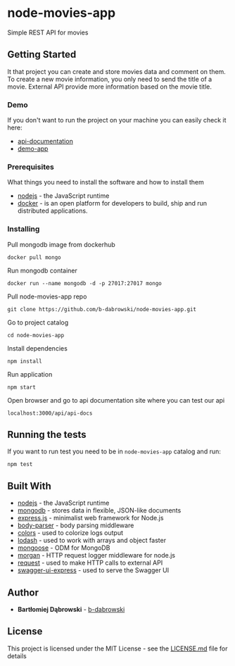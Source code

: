 # node-movies-app

Simple REST API for movies

## Getting Started

It that project you can create and store movies data and comment on them.  To create a new movie information, you only need to send the title of a movie. External API provide more information based on the movie title. 

### Demo
If you don't want to run the project on your machine you can easily check it here:
* [api-documentation](https://moviie-apii.herokuapp.com/api/api-docs/)
* [demo-app](https://moviie-apii.herokuapp.com/api/movies)

### Prerequisites
What things you need to install the software and how to install them

* [nodejs](https://nodejs.org/en/) - the JavaScript runtime
* [docker](https://www.docker.com/) - is an open platform for developers to build, ship and run distributed applications.

### Installing
Pull mongodb image from dockerhub
```
docker pull mongo
```
Run mongodb container
```
docker run --name mongodb -d -p 27017:27017 mongo
```
Pull node-movies-app repo
```
git clone https://github.com/b-dabrowski/node-movies-app.git
```
Go to project catalog
```
cd node-movies-app
```
Install dependencies
```
npm install
```
Run application
```
npm start
```
Open browser and go to api documentation site where you can test our api
```
localhost:3000/api/api-docs
```

## Running the tests

If you want to run test you need to be in `node-movies-app` catalog and run:
```
npm test
```

## Built With

* [nodejs](https://nodejs.org/en/) - the JavaScript runtime
* [mongodb](https://www.mongodb.com/) - stores data in flexible, JSON-like documents
* [express.js](https://expressjs.com/) - minimalist web framework for Node.js
* [body-parser](https://www.npmjs.com/package/body-parser) - body parsing middleware
* [colors](https://www.npmjs.com/package/colors) - used to colorize logs output
* [lodash](https://www.npmjs.com/package/lodash) - used to work with arrays and object faster
* [mongoose](https://www.npmjs.com/package/mongoose) - ODM for MongoDB
* [morgan](https://www.npmjs.com/package/morgan) - HTTP request logger middleware for node.js
* [request](https://www.npmjs.com/package/request) - used to make HTTP calls to external API
* [swagger-ui-express](https://www.npmjs.com/package/swagger-ui-express) - used to serve the Swagger UI

## Author

* **Bartłomiej Dąbrowski** - [b-dabrowski](https://github.com/b-dabrowski)

## License

This project is licensed under the MIT License - see the [LICENSE.md](LICENSE.md) file for details
